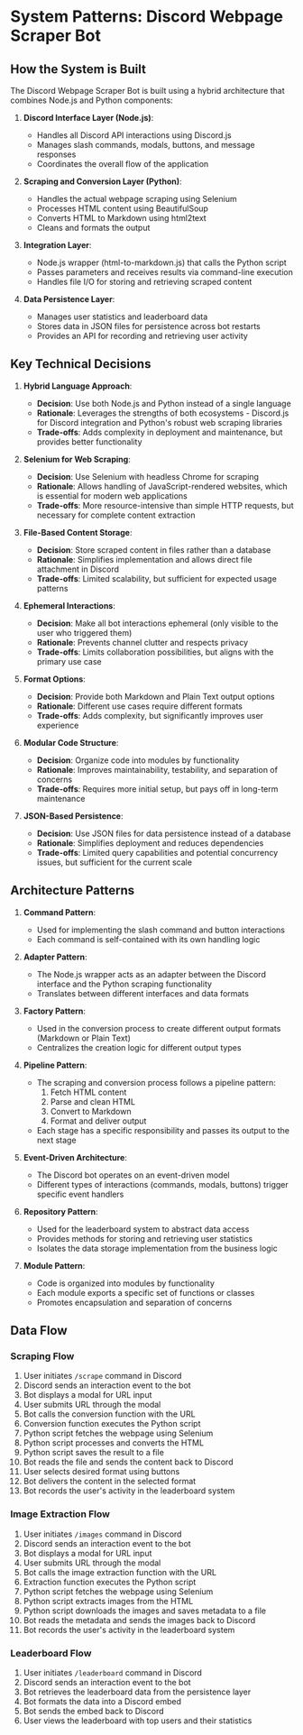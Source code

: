 # System Patterns: Discord Webpage Scraper Bot

## How the System is Built

The Discord Webpage Scraper Bot is built using a hybrid architecture that combines Node.js and Python components:

1. **Discord Interface Layer (Node.js)**:
   - Handles all Discord API interactions using Discord.js
   - Manages slash commands, modals, buttons, and message responses
   - Coordinates the overall flow of the application

2. **Scraping and Conversion Layer (Python)**:
   - Handles the actual webpage scraping using Selenium
   - Processes HTML content using BeautifulSoup
   - Converts HTML to Markdown using html2text
   - Cleans and formats the output

3. **Integration Layer**:
   - Node.js wrapper (html-to-markdown.js) that calls the Python script
   - Passes parameters and receives results via command-line execution
   - Handles file I/O for storing and retrieving scraped content

4. **Data Persistence Layer**:
   - Manages user statistics and leaderboard data
   - Stores data in JSON files for persistence across bot restarts
   - Provides an API for recording and retrieving user activity

## Key Technical Decisions

1. **Hybrid Language Approach**:
   - **Decision**: Use both Node.js and Python instead of a single language
   - **Rationale**: Leverages the strengths of both ecosystems - Discord.js for Discord integration and Python's robust web scraping libraries
   - **Trade-offs**: Adds complexity in deployment and maintenance, but provides better functionality

2. **Selenium for Web Scraping**:
   - **Decision**: Use Selenium with headless Chrome for scraping
   - **Rationale**: Allows handling of JavaScript-rendered websites, which is essential for modern web applications
   - **Trade-offs**: More resource-intensive than simple HTTP requests, but necessary for complete content extraction

3. **File-Based Content Storage**:
   - **Decision**: Store scraped content in files rather than a database
   - **Rationale**: Simplifies implementation and allows direct file attachment in Discord
   - **Trade-offs**: Limited scalability, but sufficient for expected usage patterns

4. **Ephemeral Interactions**:
   - **Decision**: Make all bot interactions ephemeral (only visible to the user who triggered them)
   - **Rationale**: Prevents channel clutter and respects privacy
   - **Trade-offs**: Limits collaboration possibilities, but aligns with the primary use case

5. **Format Options**:
   - **Decision**: Provide both Markdown and Plain Text output options
   - **Rationale**: Different use cases require different formats
   - **Trade-offs**: Adds complexity, but significantly improves user experience

6. **Modular Code Structure**:
   - **Decision**: Organize code into modules by functionality
   - **Rationale**: Improves maintainability, testability, and separation of concerns
   - **Trade-offs**: Requires more initial setup, but pays off in long-term maintenance

7. **JSON-Based Persistence**:
   - **Decision**: Use JSON files for data persistence instead of a database
   - **Rationale**: Simplifies deployment and reduces dependencies
   - **Trade-offs**: Limited query capabilities and potential concurrency issues, but sufficient for the current scale

## Architecture Patterns

1. **Command Pattern**:
   - Used for implementing the slash command and button interactions
   - Each command is self-contained with its own handling logic

2. **Adapter Pattern**:
   - The Node.js wrapper acts as an adapter between the Discord interface and the Python scraping functionality
   - Translates between different interfaces and data formats

3. **Factory Pattern**:
   - Used in the conversion process to create different output formats (Markdown or Plain Text)
   - Centralizes the creation logic for different output types

4. **Pipeline Pattern**:
   - The scraping and conversion process follows a pipeline pattern:
     1. Fetch HTML content
     2. Parse and clean HTML
     3. Convert to Markdown
     4. Format and deliver output
   - Each stage has a specific responsibility and passes its output to the next stage

5. **Event-Driven Architecture**:
   - The Discord bot operates on an event-driven model
   - Different types of interactions (commands, modals, buttons) trigger specific event handlers

6. **Repository Pattern**:
   - Used for the leaderboard system to abstract data access
   - Provides methods for storing and retrieving user statistics
   - Isolates the data storage implementation from the business logic

7. **Module Pattern**:
   - Code is organized into modules by functionality
   - Each module exports a specific set of functions or classes
   - Promotes encapsulation and separation of concerns

## Data Flow

### Scraping Flow
1. User initiates `/scrape` command in Discord
2. Discord sends an interaction event to the bot
3. Bot displays a modal for URL input
4. User submits URL through the modal
5. Bot calls the conversion function with the URL
6. Conversion function executes the Python script
7. Python script fetches the webpage using Selenium
8. Python script processes and converts the HTML
9. Python script saves the result to a file
10. Bot reads the file and sends the content back to Discord
11. User selects desired format using buttons
12. Bot delivers the content in the selected format
13. Bot records the user's activity in the leaderboard system

### Image Extraction Flow
1. User initiates `/images` command in Discord
2. Discord sends an interaction event to the bot
3. Bot displays a modal for URL input
4. User submits URL through the modal
5. Bot calls the image extraction function with the URL
6. Extraction function executes the Python script
7. Python script fetches the webpage using Selenium
8. Python script extracts images from the HTML
9. Python script downloads the images and saves metadata to a file
10. Bot reads the metadata and sends the images back to Discord
11. Bot records the user's activity in the leaderboard system

### Leaderboard Flow
1. User initiates `/leaderboard` command in Discord
2. Discord sends an interaction event to the bot
3. Bot retrieves the leaderboard data from the persistence layer
4. Bot formats the data into a Discord embed
5. Bot sends the embed back to Discord
6. User views the leaderboard with top users and their statistics
